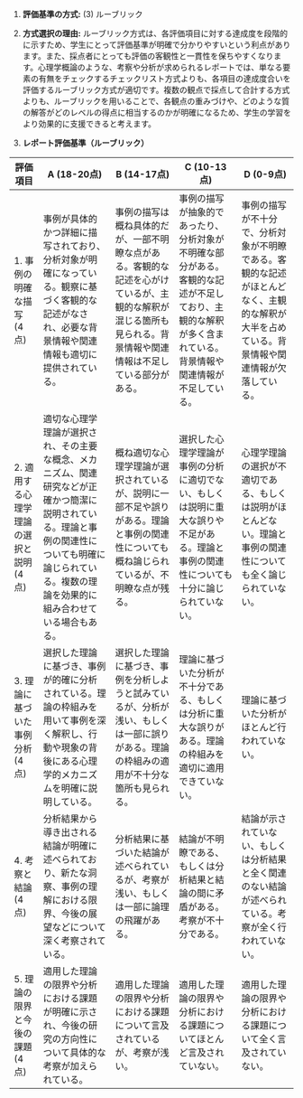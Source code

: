1. **評価基準の方式:** (3) ルーブリック

2. **方式選択の理由:** ルーブリック方式は、各評価項目に対する達成度を段階的に示すため、学生にとって評価基準が明確で分かりやすいという利点があります。また、採点者にとっても評価の客観性と一貫性を保ちやすくなります。心理学概論のような、考察や分析が求められるレポートでは、単なる要素の有無をチェックするチェックリスト方式よりも、各項目の達成度合いを評価するルーブリック方式が適切です。複数の観点で採点して合計する方式よりも、ルーブリックを用いることで、各観点の重みづけや、どのような質の解答がどのレベルの得点に相当するのかが明確になるため、学生の学習をより効果的に支援できると考えます。

3. **レポート評価基準（ルーブリック）**

| 評価項目 | A (18-20点) | B (14-17点) | C (10-13点) | D (0-9点) |
|---|---|---|---|---|
| 1. 事例の明確な描写 (4点) | 事例が具体的かつ詳細に描写されており、分析対象が明確になっている。観察に基づく客観的な記述がなされ、必要な背景情報や関連情報も適切に提供されている。 | 事例の描写は概ね具体的だが、一部不明瞭な点がある。客観的な記述を心がけているが、主観的な解釈が混じる箇所も見られる。背景情報や関連情報は不足している部分がある。 | 事例の描写が抽象的であったり、分析対象が不明確な部分がある。客観的な記述が不足しており、主観的な解釈が多く含まれている。背景情報や関連情報が不足している。 | 事例の描写が不十分で、分析対象が不明瞭である。客観的な記述がほとんどなく、主観的な解釈が大半を占めている。背景情報や関連情報が欠落している。 |
| 2. 適用する心理学理論の選択と説明 (4点) | 適切な心理学理論が選択され、その主要な概念、メカニズム、関連研究などが正確かつ簡潔に説明されている。理論と事例の関連性についても明確に論じられている。複数の理論を効果的に組み合わせている場合もある。 | 概ね適切な心理学理論が選択されているが、説明に一部不足や誤りがある。理論と事例の関連性についても概ね論じられているが、不明瞭な点が残る。 | 選択した心理学理論が事例の分析に適切でない、もしくは説明に重大な誤りや不足がある。理論と事例の関連性についても十分に論じられていない。 | 心理学理論の選択が不適切である、もしくは説明がほとんどない。理論と事例の関連性についても全く論じられていない。 |
| 3. 理論に基づいた事例分析 (4点) | 選択した理論に基づき、事例が的確に分析されている。理論の枠組みを用いて事例を深く解釈し、行動や現象の背後にある心理学的メカニズムを明確に説明している。 | 選択した理論に基づき、事例を分析しようと試みているが、分析が浅い、もしくは一部に誤りがある。理論の枠組みの適用が不十分な箇所も見られる。 | 理論に基づいた分析が不十分である、もしくは分析に重大な誤りがある。理論の枠組みを適切に適用できていない。 | 理論に基づいた分析がほとんど行われていない。 |
| 4. 考察と結論 (4点) | 分析結果から導き出される結論が明確に述べられており、新たな洞察、事例の理解における限界、今後の展望などについて深く考察されている。 | 分析結果に基づいた結論が述べられているが、考察が浅い、もしくは一部に論理の飛躍がある。 | 結論が不明瞭である、もしくは分析結果と結論の間に矛盾がある。考察が不十分である。 | 結論が示されていない、もしくは分析結果と全く関連のない結論が述べられている。考察が全く行われていない。 |
| 5. 理論の限界と今後の課題 (4点) | 適用した理論の限界や分析における課題が明確に示され、今後の研究の方向性について具体的な考察が加えられている。 | 適用した理論の限界や分析における課題について言及されているが、考察が浅い。 | 適用した理論の限界や分析における課題についてほとんど言及されていない。 | 適用した理論の限界や分析における課題について全く言及されていない。 |
